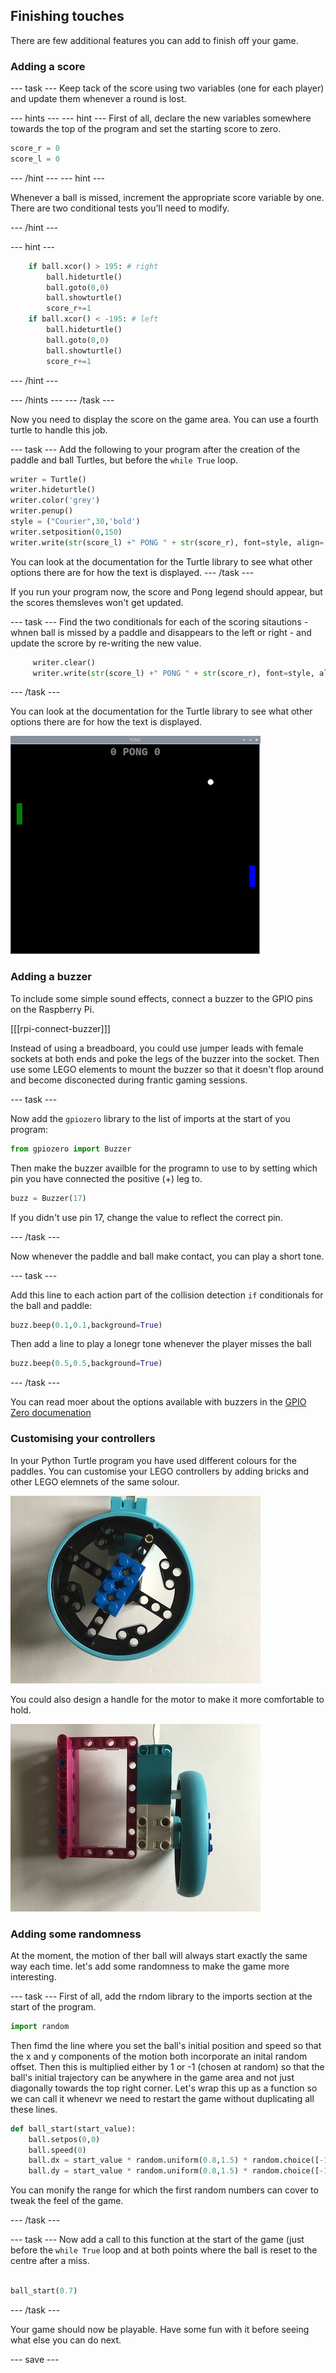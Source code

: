 ## Finishing touches

There are few additional features you can add to finish off your game.

### Adding a score

--- task ---
Keep tack of the score using two variables (one for each player) and update them whenever a round is lost.

--- hints ---
--- hint ---
First of all, declare the new variables somewhere towards the top of the program and set the starting score to zero.

```python
score_r = 0
score_l = 0
```
--- /hint ---
--- hint ---

Whenever a ball is missed, increment the appropriate score variable by one. There are two conditional tests you'll need to modify.


--- /hint ---

--- hint ---
```python
    if ball.xcor() > 195: # right
        ball.hideturtle()
        ball.goto(0,0)
        ball.showturtle()
        score_r+=1
    if ball.xcor() < -195: # left
        ball.hideturtle()
        ball.goto(0,0)
        ball.showturtle()
        score_r+=1
```
--- /hint ---

--- /hints ---
--- /task ---

Now you need to display the score on the game area. You can use a fourth turtle to handle this job.

--- task ---
Add the following to your program after the creation of the paddle and ball Turtles, but before the `while True` loop.

```python
writer = Turtle()
writer.hideturtle()
writer.color('grey')
writer.penup()
style = ("Courier",30,'bold')
writer.setposition(0,150)
writer.write(str(score_l) +" PONG " + str(score_r), font=style, align='center')
```

You can look at the documentation for the Turtle library to see what other options there are for how the text is displayed. 
--- /task ---

If you run your program now, the score and Pong legend should appear, but the scores themsleves won't get updated.  

--- task ---
Find the two conditionals for each of the scoring sitautions - whnen ball is missed by a paddle and disappears to the left or right - and update the scrore by re-writing the new value. 

```python
     writer.clear()
     writer.write(str(score_l) +" PONG " + str(score_r), font=style, align='center')
```

--- /task ---

You can look at the documentation for the Turtle library to see what other options there are for how the text is displayed. 

![bounce](images/score.png)

### Adding a buzzer

To include some simple sound effects, connect a buzzer to the GPIO pins on the Raspberry Pi.

[[[rpi-connect-buzzer]]]


Instead of using a breadboard, you could use jumper leads with female sockets at both ends and poke the legs of the buzzer into the socket. Then use some LEGO elements to mount the buzzer so that it doesn't flop around and become disconected during frantic gaming sessions.



--- task ---

Now add the `gpiozero` library to the list of imports at the start of you program:

```python
from gpiozero import Buzzer
```

Then make the buzzer availble for the programn to use to by setting which pin you have connected the positive (+) leg to.

```python
buzz = Buzzer(17)
```
If you didn't use pin 17, change the value to reflect the correct pin.


--- /task ---

Now whenever the paddle and ball make contact, you can play a short tone.

--- task ---

Add this line to each action part of the collision detection `if` conditionals for the ball and paddle:

```python
buzz.beep(0.1,0.1,background=True)
```

Then add a  line to play a lonegr tone whenever the player misses the ball

```python
buzz.beep(0.5,0.5,background=True)
```

--- /task ---


You can read moer about the options available with buzzers in the [GPIO Zero documenation](https://gpiozero.readthedocs.io/en/stable/api_output.html#buzzer)

### Customising your controllers

In your Python Turtle program you have used different colours for the paddles. You can customise your LEGO controllers by adding bricks and other LEGO elemnets of the same solour.

![coloured blocks on wheel](images/blue_wheel.JPG)

You could also design a handle for the motor to make it more comfortable to hold.

![handle for controller](images/handle.JPG)

### Adding some randomness

At the moment, the motion of ther ball will always start exactly the same way each time. let's add some randomness to make the game more interesting.

--- task ---
First of all, add the rndom library to the imports section at the start of the program.

```python
import random
```

Then fimd the line where you set the ball's initial position and  speed so that the x and y components of the motion both incorporate an inital random offset. Then this is multiplied either by 1 or -1 (chosen at random) so that the ball's initial trajectory can be anywhere in the game area and not just diagonally towards the top right corner. Let's wrap this up as a function so we can call it whenevr we need to restart the game without duplicating all these lines. 
 
```python
def ball_start(start_value):
    ball.setpos(0,0)
    ball.speed(0)
    ball.dx = start_value * random.uniform(0.8,1.5) * random.choice([-1,1])
    ball.dy = start_value * random.uniform(0.8,1.5) * random.choice([-1,1])
```
You can monify the range for which the first random numbers can cover to tweak the feel of the game. 
 
--- /task ---

--- task ---
Now add a call to this function at the start of the game (just before the `while True` loop and at both points where the ball is reset to the centre after a miss.

```python

ball_start(0.7)
```
--- /task ---

Your game should now be playable. Have some fun with it before seeing what else you can do next. 

--- save ---